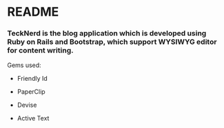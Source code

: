 # README

### TeckNerd is the blog application which is developed using Ruby on Rails and Bootstrap, which support WYSIWYG editor for content writing.

Gems used:

* Friendly Id

* PaperClip

* Devise

* Active Text

